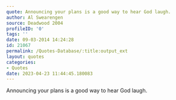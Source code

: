 ```yaml
---
quote: Announcing your plans is a good way to hear God laugh.
author: Al Swearengen
source: Deadwood 2004
profileID: '0'
tags: ''
date: 09-03-2014 14:24:28
id: 21067
permalink: /Quotes-Database/:title:output_ext
layout: quotes
categories:
- Quotes
date: 2023-04-23 11:44:45.180083
---
```

Announcing your plans is a good way to hear God laugh.